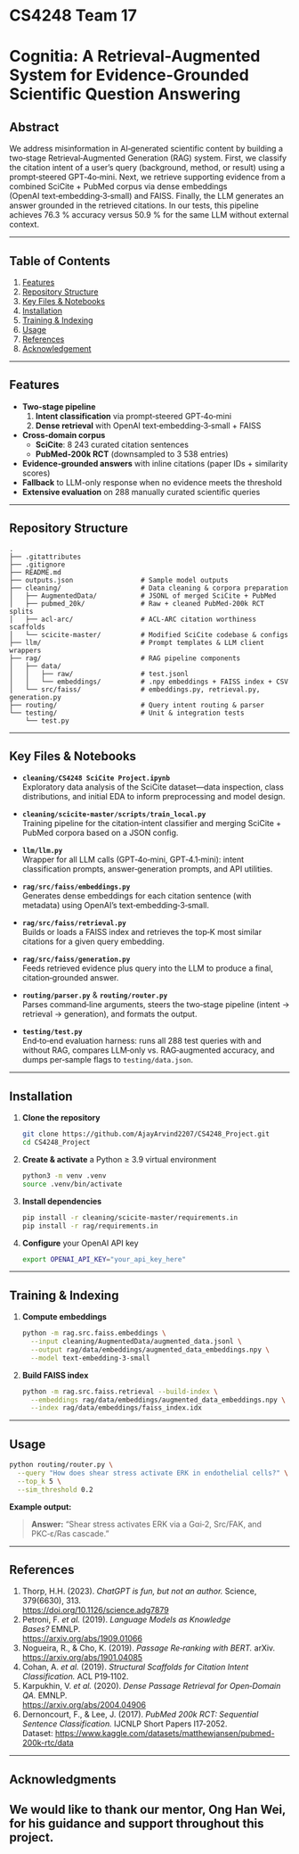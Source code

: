 
# CS4248 Team 17

# Cognitia: A Retrieval-Augmented System for Evidence-Grounded Scientific Question Answering

## Abstract

We address misinformation in AI‑generated scientific content by building a two‑stage Retrieval‑Augmented Generation (RAG) system. First, we classify the citation intent of a user’s query (background, method, or result) using a prompt‑steered GPT‑4o‑mini. Next, we retrieve supporting evidence from a combined SciCite + PubMed corpus via dense embeddings (OpenAI text‑embedding‑3‑small) and FAISS. Finally, the LLM generates an answer grounded in the retrieved citations. In our tests, this pipeline achieves 76.3 % accuracy versus 50.9 % for the same LLM without external context.

---

## Table of Contents

1. [Features](#features)  
2. [Repository Structure](#repository-structure)
3. [Key Files & Notebooks](#key-files--notebooks)  
4. [Installation](#installation)  
5. [Training & Indexing](#training--indexing)  
6. [Usage](#usage)  
7. [References](#references)
8. [Acknowledgement](#acknowledgement)   

---

## Features

- **Two‑stage pipeline**  
  1. **Intent classification** via prompt‑steered GPT‑4o‑mini  
  2. **Dense retrieval** with OpenAI text‑embedding‑3‑small + FAISS  
- **Cross‑domain corpus**  
  - **SciCite**: 8 243 curated citation sentences  
  - **PubMed‑200k RCT** (downsampled to 3 538 entries)  
- **Evidence‑grounded answers** with inline citations (paper IDs + similarity scores)  
- **Fallback** to LLM-only response when no evidence meets the threshold  
- **Extensive evaluation** on 288 manually curated scientific queries  

---

## Repository Structure

```text
.
├── .gitattributes
├── .gitignore
├── README.md
├── outputs.json                 # Sample model outputs
├── cleaning/                    # Data cleaning & corpora preparation
│   ├── AugmentedData/           # JSONL of merged SciCite + PubMed
│   ├── pubmed_20k/              # Raw + cleaned PubMed‑200k RCT splits
│   ├── acl-arc/                 # ACL‑ARC citation worthiness scaffolds
│   └── scicite-master/          # Modified SciCite codebase & configs
├── llm/                         # Prompt templates & LLM client wrappers
├── rag/                         # RAG pipeline components
│   ├── data/
│   │   ├── raw/                 # test.jsonl
│   │   └── embeddings/          # .npy embeddings + FAISS index + CSV
│   └── src/faiss/               # embeddings.py, retrieval.py, generation.py
├── routing/                     # Query intent routing & parser
└── testing/                     # Unit & integration tests
    └── test.py
```

--- 
## Key Files & Notebooks

- **`cleaning/CS4248 SciCite Project.ipynb`**  
  Exploratory data analysis of the SciCite dataset—data inspection, class distributions, and initial EDA to inform preprocessing and model design. 

- **`cleaning/scicite-master/scripts/train_local.py`**  
  Training pipeline for the citation‑intent classifier and merging SciCite + PubMed corpora based on a JSON config. 

- **`llm/llm.py`**  
  Wrapper for all LLM calls (GPT‑4o‑mini, GPT‑4.1‑mini): intent classification prompts, answer‑generation prompts, and API utilities. 

- **`rag/src/faiss/embeddings.py`**  
  Generates dense embeddings for each citation sentence (with metadata) using OpenAI’s text‑embedding‑3‑small. 

- **`rag/src/faiss/retrieval.py`**  
  Builds or loads a FAISS index and retrieves the top‑K most similar citations for a given query embedding. 

- **`rag/src/faiss/generation.py`**  
  Feeds retrieved evidence plus query into the LLM to produce a final, citation‑grounded answer. 

- **`routing/parser.py`** & **`routing/router.py`**  
  Parses command‑line arguments, steers the two‑stage pipeline (intent -> retrieval -> generation), and formats the output. 

- **`testing/test.py`**  
  End‑to‑end evaluation harness: runs all 288 test queries with and without RAG, compares LLM‑only vs. RAG‑augmented accuracy, and dumps per‑sample flags to `testing/data.json`. 

---
## Installation

1. **Clone the repository**  
   ```bash
   git clone https://github.com/AjayArvind2207/CS4248_Project.git
   cd CS4248_Project
   ```

2. **Create & activate** a Python ≥ 3.9 virtual environment  
   ```bash
   python3 -m venv .venv
   source .venv/bin/activate
   ```

3. **Install dependencies**  
   ```bash
   pip install -r cleaning/scicite-master/requirements.in
   pip install -r rag/requirements.in
   ```

4. **Configure** your OpenAI API key  
   ```bash
   export OPENAI_API_KEY="your_api_key_here"
   ```

---
## Training & Indexing

1. **Compute embeddings**  
   ```bash
   python -m rag.src.faiss.embeddings \
     --input cleaning/AugmentedData/augmented_data.jsonl \
     --output rag/data/embeddings/augmented_data_embeddings.npy \
     --model text-embedding-3-small
   ```

2. **Build FAISS index**  
   ```bash
   python -m rag.src.faiss.retrieval --build-index \
     --embeddings rag/data/embeddings/augmented_data_embeddings.npy \
     --index rag/data/embeddings/faiss_index.idx
   ```


---

## Usage

```bash
python routing/router.py \
  --query "How does shear stress activate ERK in endothelial cells?" \
  --top_k 5 \
  --sim_threshold 0.2
```

**Example output:**
> **Answer:** “Shear stress activates ERK via a Gαi‑2, Src/FAK, and PKC‑ε/Ras cascade.”  

---
## References

1. Thorp, H.H. (2023). _ChatGPT is fun, but not an author._ Science, 379(6630), 313.  
   https://doi.org/10.1126/science.adg7879  
2. Petroni, F. _et al._ (2019). _Language Models as Knowledge Bases?_ EMNLP.  
   https://arxiv.org/abs/1909.01066  
3. Nogueira, R., & Cho, K. (2019). _Passage Re‑ranking with BERT._ arXiv.  
   https://arxiv.org/abs/1901.04085  
4. Cohan, A. _et al._ (2019). _Structural Scaffolds for Citation Intent Classification._ ACL P19‑1102.  
5. Karpukhin, V. _et al._ (2020). _Dense Passage Retrieval for Open‑Domain QA._ EMNLP.  
   https://arxiv.org/abs/2004.04906  
6. Dernoncourt, F., & Lee, J. (2017). _PubMed 200k RCT: Sequential Sentence Classification._ IJCNLP Short Papers I17‑2052.  
   Dataset: https://www.kaggle.com/datasets/matthewjansen/pubmed-200k-rtc/data
---
## Acknowledgments

We would like to thank our mentor, Ong Han Wei, for his guidance and support throughout this project.
---
